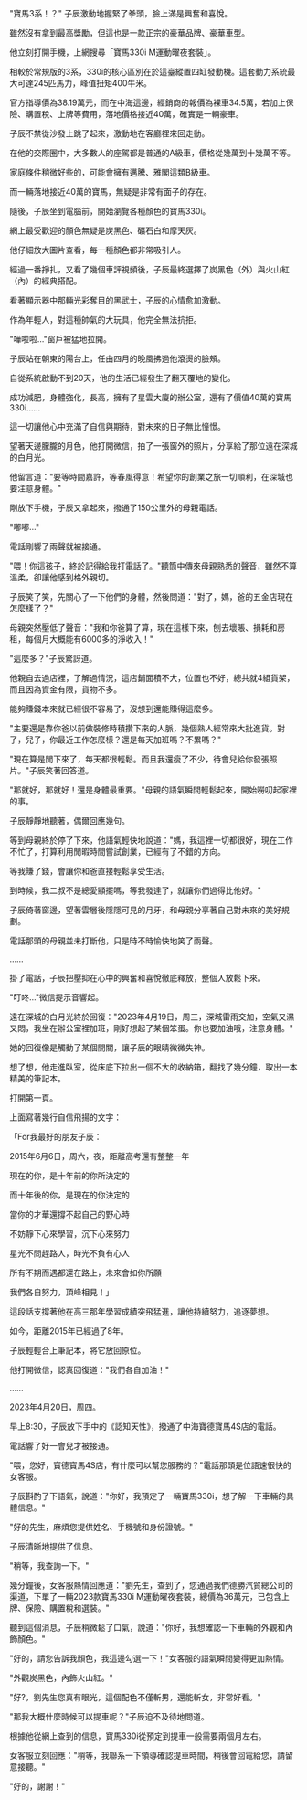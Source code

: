 
"寶馬3系！？" 子辰激動地握緊了拳頭，臉上滿是興奮和喜悅。

雖然沒有拿到最高獎勵，但這也是一款正宗的豪華品牌、豪華車型。

他立刻打開手機，上網搜尋「寶馬330i M運動曜夜套裝」。

相較於常規版的3系，330i的核心區別在於這臺縱置四缸發動機。這套動力系統最大可達245匹馬力，峰值扭矩400牛米。

官方指導價為38.19萬元，而在中海這邊，經銷商的報價為裸車34.5萬，若加上保險、購置稅、上牌等費用，落地價格接近40萬，確實是一輛豪車。

子辰不禁從沙發上跳了起來，激動地在客廳裡來回走動。

在他的交際圈中，大多數人的座駕都是普通的A級車，價格從幾萬到十幾萬不等。

家庭條件稍微好些的，可能會擁有邁騰、雅閣這類B級車。

而一輛落地接近40萬的寶馬，無疑是非常有面子的存在。

隨後，子辰坐到電腦前，開始瀏覽各種顏色的寶馬330i。

網上最受歡迎的顏色無疑是炭黑色、礦石白和摩天灰。

他仔細放大圖片查看，每一種顏色都非常吸引人。

經過一番掙扎，又看了幾個車評視頻後，子辰最終選擇了炭黑色（外）與火山紅（內）的經典搭配。

看著顯示器中那輛光彩奪目的黑武士，子辰的心情愈加激動。

作為年輕人，對這種帥氣的大玩具，他完全無法抗拒。

"嘩啦啦..."窗戶被猛地拉開。

子辰站在朝東的陽台上，任由四月的晚風拂過他滾燙的臉頰。

自從系統啟動不到20天，他的生活已經發生了翻天覆地的變化。

成功減肥，身體強化，長高，擁有了星雲大廈的辦公室，還有了價值40萬的寶馬330i……

這一切讓他心中充滿了自信與期待，對未來的日子無比憧憬。

望著天邊朦朧的月色，他打開微信，拍了一張窗外的照片，分享給了那位遠在深城的白月光。

他留言道："要等時間嘉許，等春風得意！希望你的創業之旅一切順利，在深城也要注意身體。"

剛放下手機，子辰又拿起來，撥通了150公里外的母親電話。

"嘟嘟..."

電話剛響了兩聲就被接通。

"喂！你這孩子，終於記得給我打電話了。"聽筒中傳來母親熟悉的聲音，雖然不算溫柔，卻讓他感到格外親切。

子辰笑了笑，先關心了一下他們的身體，然後問道："對了，媽，爸的五金店現在怎麼樣了？"

母親突然壓低了聲音："我和你爸算了算，現在這樣下來，刨去壞賬、損耗和房租，每個月大概能有6000多的淨收入！"

"這麼多？"子辰驚訝道。

他親自去過店裡，了解過情況，這店鋪面積不大，位置也不好，總共就4組貨架，而且因為資金有限，貨物不多。

能夠賺錢本來就已經很不容易了，沒想到還能賺得這麼多。

"主要還是靠你爸以前做裝修時積攢下來的人脈，幾個熟人經常來大批進貨。對了，兒子，你最近工作怎麼樣？還是每天加班嗎？不累嗎？"

"現在算是閒下來了，每天都很輕鬆。而且我還瘦了不少，待會兒給你發張照片。"子辰笑著回答道。

"那就好，那就好！還是身體最重要。"母親的語氣瞬間輕鬆起來，開始嘮叨起家裡的事。

子辰靜靜地聽著，偶爾回應幾句。

等到母親終於停了下來，他語氣輕快地說道："媽，我這裡一切都很好，現在工作不忙了，打算利用閒暇時間嘗試創業，已經有了不錯的方向。

等我賺了錢，會讓你和爸直接輕鬆享受生活。

到時候，我二叔不是總愛顯擺嗎，等我發達了，就讓你們過得比他好。"

子辰倚著窗邊，望著雲層後隱隱可見的月牙，和母親分享著自己對未來的美好規劃。

電話那頭的母親並未打斷他，只是時不時愉快地笑了兩聲。

……

掛了電話，子辰把壓抑在心中的興奮和喜悅徹底釋放，整個人放鬆下來。

"叮咚..."微信提示音響起。

遠在深城的白月光終於回復："2023年4月19日，周三，深城雷雨交加，空氣又濕又悶，我坐在辦公室裡加班，剛好想起了某個笨蛋。你也要加油哦，注意身體。"

她的回復像是觸動了某個開關，讓子辰的眼睛微微失神。

想了想，他走進臥室，從床底下拉出一個不大的收納箱，翻找了幾分鐘，取出一本精美的筆記本。

打開第一頁。

上面寫著幾行自信飛揚的文字：

「For我最好的朋友子辰：

2015年6月6日，周六，夜，距離高考還有整整一年

現在的你，是十年前的你所決定的

而十年後的你，是現在的你決定的

當你的才華還撐不起自己的野心時

不妨靜下心來學習，沉下心來努力

星光不問趕路人，時光不負有心人

所有不期而遇都還在路上，未來會如你所願

我們各自努力，頂峰相見！」

這段話支撐著他在高三那年學習成績突飛猛進，讓他持續努力，追逐夢想。

如今，距離2015年已經過了8年。

子辰輕輕合上筆記本，將它放回原位。

他打開微信，認真回復道："我們各自加油！"

……

2023年4月20日，周四。

早上8:30，子辰放下手中的《認知天性》，撥通了中海寶德寶馬4S店的電話。

電話響了好一會兒才被接通。

"喂，您好，寶德寶馬4S店，有什麼可以幫您服務的？"電話那頭是位語速很快的女客服。

子辰斟酌了下語氣，說道："你好，我預定了一輛寶馬330i，想了解一下車輛的具體信息。"

"好的先生，麻煩您提供姓名、手機號和身份證號。"

子辰清晰地提供了信息。

"稍等，我查詢一下。"

幾分鐘後，女客服熱情回應道："劉先生，查到了，您通過我們德勝汽貿總公司的渠道，下單了一輛2023款寶馬330i M運動曜夜套裝，總價為36萬元，已包含上牌、保險、購置稅和選裝。"

聽到這個消息，子辰稍微鬆了口氣，說道："你好，我想確認一下車輛的外觀和內飾顏色。"

"好的，請您告訴我顏色，我這邊勾選一下！"女客服的語氣瞬間變得更加熱情。

"外觀炭黑色，內飾火山紅。"

"好?，劉先生您真有眼光，這個配色不僅斬男，還能斬女，非常好看。"

"那我大概什麼時候可以提車呢？"子辰迫不及待地問道。

根據他從網上查到的信息，寶馬330i從預定到提車一般需要兩個月左右。

女客服立刻回應："稍等，我聯系一下領導確認提車時間，稍後會回電給您，請留意接聽。"

"好的，謝謝！"